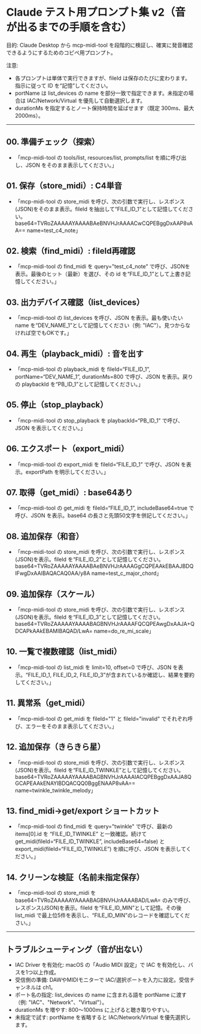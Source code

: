 # Claude テスト用プロンプト集 v2（音が出るまでの手順を含む）

目的: Claude Desktop から mcp-midi-tool を段階的に検証し、確実に発音確認できるようにするためのコピペ用プロンプト。

注意:
- 各プロンプトは単体で実行できますが、fileId は保存のたびに変わります。指示に従って ID を“記憶”してください。
- portName は list_devices の name を部分一致で指定できます。未指定の場合は IAC/Network/Virtual を優先して自動選択します。
- durationMs を指定するとノート保持時間を延ばせます（既定 300ms、最大 2000ms）。

---

## 00. 準備チェック（探索）
- 「mcp-midi-tool の tools/list, resources/list, prompts/list を順に呼び出し、JSON をそのまま表示してください。」

## 01. 保存（store_midi）: C4単音
- 「mcp-midi-tool の store_midi を呼び、次の引数で実行し、レスポンス(JSON)をそのまま表示。fileId を抽出して“FILE_ID_1”として記憶してください。
  base64=TVRoZAAAAAYAAAABAeBNVHJrAAAACwCQPEBggDxAAP8vAA==
  name=test_c4_note」

## 02. 検索（find_midi）: fileId再確認
- 「mcp-midi-tool の find_midi を query="test_c4_note" で呼び、JSONを表示。最後のヒット（最新）を選び、その id を“FILE_ID_1”として上書き記憶してください。」

## 03. 出力デバイス確認（list_devices）
- 「mcp-midi-tool の list_devices を呼び、JSON を表示。最も使いたい name を“DEV_NAME_1”として記憶してください（例: "IAC"）。見つからなければ空でもOKです。」

## 04. 再生（playback_midi）: 音を出す
- 「mcp-midi-tool の playback_midi を fileId=“FILE_ID_1”, portName=“DEV_NAME_1”, durationMs=800 で呼び、JSON を表示。戻りの playbackId を“PB_ID_1”として記憶してください。」

## 05. 停止（stop_playback）
- 「mcp-midi-tool の stop_playback を playbackId=“PB_ID_1” で呼び、JSON を表示してください。」

## 06. エクスポート（export_midi）
- 「mcp-midi-tool の export_midi を fileId=“FILE_ID_1” で呼び、JSON を表示。exportPath を明示してください。」

## 07. 取得（get_midi）: base64あり
- 「mcp-midi-tool の get_midi を fileId=“FILE_ID_1”, includeBase64=true で呼び、JSON を表示。base64 の長さと先頭50文字を併記してください。」

## 08. 追加保存（和音）
- 「mcp-midi-tool の store_midi を呼び、次の引数で実行し、レスポンス(JSON)を表示。fileId を“FILE_ID_2”として記憶してください。
  base64=TVRoZAAAAAYAAAABAeBNVHJrAAAAGgCQPEAAkEBAAJBDQIFwgDxAAIBAQACAQ0AA/y8A
  name=test_c_major_chord」

## 09. 追加保存（スケール）
- 「mcp-midi-tool の store_midi を呼び、次の引数で実行し、レスポンス(JSON)を表示。fileId を“FILE_ID_3”として記憶してください。
  base64=TVRoZAAAAAYAAAABAGBNVHJrAAAAFQCQPEAwgDxAAJA+QDCAPkAAkEBAMIBAQAD/LwA=
  name=do_re_mi_scale」

## 10. 一覧で複数確認（list_midi）
- 「mcp-midi-tool の list_midi を limit=10, offset=0 で呼び、JSON を表示。“FILE_ID_1, FILE_ID_2, FILE_ID_3”が含まれているか確認し、結果を要約してください。」

## 11. 異常系（get_midi）
- 「mcp-midi-tool の get_midi を fileId="1" と fileId="invalid" でそれぞれ呼び、エラーをそのまま表示してください。」

## 12. 追加保存（きらきら星）
- 「mcp-midi-tool の store_midi を呼び、次の引数で実行し、レスポンス(JSON)を表示。fileId を“FILE_ID_TWINKLE”として記憶してください。
  base64=TVRoZAAAAAYAAAABAGBNVHJrAAAAIACQPEBggDxAAJA8QGCAPEAAkENAYIBDQACQQ0BggENAAP8vAA==
  name=twinkle_twinkle_melody」

## 13. find_midi→get/export ショートカット
- 「mcp-midi-tool の find_midi を query="twinkle" で呼び、最新の items[0].id を “FILE_ID_TWINKLE” と一致確認。続けて get_midi(fileId=“FILE_ID_TWINKLE”, includeBase64=false) と export_midi(fileId=“FILE_ID_TWINKLE”) を順に呼び、JSON を表示してください。」

## 14. クリーンな検証（名前未指定保存）
- 「mcp-midi-tool の store_midi を base64=TVRoZAAAAAYAAAABAGBNVHJrAAAABAD/LwA= のみで呼び、レスポンス(JSON)を表示。fileId を“FILE_ID_MIN”として記憶。その後 list_midi で最上位5件を表示し、“FILE_ID_MIN”のレコードを確認してください。」

---

## トラブルシューティング（音が出ない）
- IAC Driver を有効化: macOS の「Audio MIDI 設定」で IAC を有効化し、バスを1つ以上作成。
- 受信側の準備: DAWやMIDIモニターで IAC/選択ポートを入力に設定。受信チャンネルは ch1。
- ポート名の指定: list_devices の name に含まれる語を portName に渡す（例: "IAC"、"Network"、"Virtual"）。
- durationMs を増やす: 800〜1000ms に上げると聴き取りやすい。
- 未指定で試す: portName を省略すると IAC/Network/Virtual を優先選択します。

